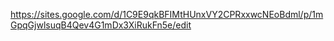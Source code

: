 https://sites.google.com/d/1C9E9qkBFIMtHUnxVY2CPRxxwcNEoBdml/p/1mGpqGjwlsuqB4Qev4G1mDx3XiRukFn5e/edit
